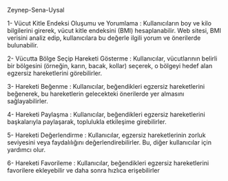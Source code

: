 Zeynep-Sena-Uysal

1- Vücut Kitle Endeksi Oluşumu ve Yorumlama : Kullanıcıların boy ve kilo bilgilerini girerek, vücut kitle endeksini (BMI) hesaplanabilir. Web sitesi, BMI verisini analiz edip, kullanıcılara bu değerle ilgili yorum ve önerilerde bulunabilir.

2- Vücutta Bölge Seçip Hareketi Gösterme : Kullanıcılar, vücutlarının belirli bir bölgesini (örneğin, karın, bacak, kollar) seçerek, o bölgeyi hedef alan egzersiz hareketlerini görebilirler.

3- Hareketi Beğenme : Kullanıcılar, beğendikleri egzersiz hareketlerini beğenerek, bu hareketlerin gelecekteki önerilerde yer almasını sağlayabilirler.

4- Hareketi Paylaşma : Kullanıcılar, beğendikleri egzersiz hareketlerini başkalarıyla paylaşarak, toplulukla etkileşime girebilirler.

5- Hareketi Değerlendirme : Kullanıcılar, egzersiz hareketlerinin zorluk seviyesini veya faydalılığını değerlendirebilirler. Bu, diğer kullanıcılar için yardımcı olur.

6- Hareketi Favorileme : Kullanıcılar, beğendikleri egzersiz hareketlerini favorilere ekleyebilir ve daha sonra hızlıca erişebilirler
